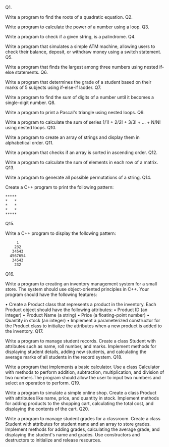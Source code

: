 Q1.

Write a program to find the roots of a quadratic equation.
Q2.

Write a program to calculate the power of a number using a loop.
Q3.

Write a program to check if a given string, is a palindrome.
Q4.

Write a program that simulates a simple ATM machine, allowing users to check their balance, deposit, or withdraw money using a switch statement.
Q5.

Write a program that finds the largest among three numbers using nested if-else statements.
Q6.

Write a program that determines the grade of a student based on their marks of 5 subjects using if-else-if ladder.
Q7.

Write a program to find the sum of digits of a number until it becomes a single-digit number.
Q8.

Write a program to print a Pascal's triangle using nested loops.
Q9.

Write a program to calculate the sum of series 1/1! + 2/2! + 3/3! + ... + N/N! using nested loops.
Q10.

Write a program to create an array of strings and display them in alphabetical order.
Q11.

Write a program that checks if an array is sorted in ascending order.
Q12.

Write a program to calculate the sum of elements in each row of a matrix.
Q13.

Write a program to generate all possible permutations of a string.
Q14.

Create a C++ program to print the following pattern:
	
	*****
	*   *
	*   *
	*   *
	*****
Q15.

Write a C++ program to display the following pattern:

	     1
	    232
	   34543
	  4567654
	   34543
	    232
Q16.

Write a program to creating an inventory management system for a small store. The system should use object-oriented principles in C++. Your program	should have the following features:

• Create a Product class that represents a product in the inventory. Each
Product object should have the following attributes:
• Product ID (an integer)
• Product Name (a string)
• Price (a floating-point number)
• Quantity in stock (an integer)
• Implement a parameterized constructor for the Product class to
initialize the attributes when a new product is added to the inventory.
Q17.

Write a program to manage student records. Create a class Student with attributes such as name, roll number, and marks. Implement methods for displaying student details, adding new students, and calculating the average marks of all students in the record system.
Q18.

Write a program that implements a basic calculator. Use a class Calculator with methods to perform addition, subtraction, multiplication, and division of two numbers.The program should allow the user to input two numbers and select an operation to perform.
Q19.

Write a program to simulate a simple online shop. Create a class Product with attributes like name, price, and quantity in stock. Implement methods for adding products to the shopping cart, calculating the total cost, and displaying the contents of the cart.
Q20.

Write a program to manage student grades for a classroom. Create a class Student with attributes for student name and an array to store grades.
Implement methods for adding grades, calculating the average grade, and displaying the student's name and grades. Use constructors and destructors to initialize and release resources.
